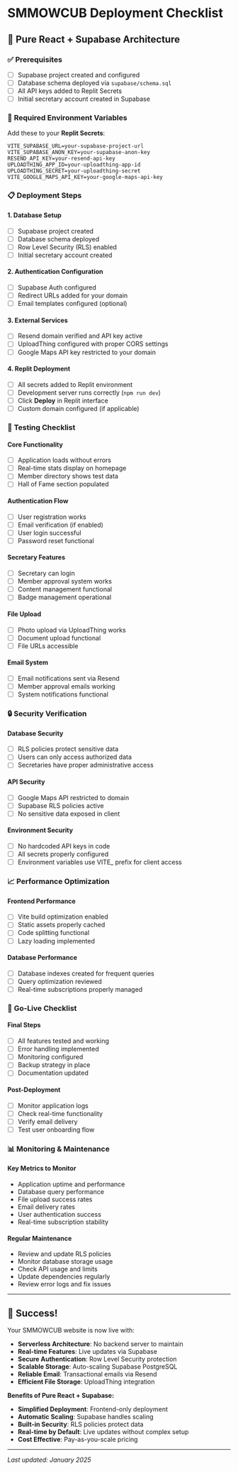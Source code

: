 # SMMOWCUB Deployment Checklist

## 🎯 Pure React + Supabase Architecture

### ✅ **Prerequisites**
- [ ] Supabase project created and configured
- [ ] Database schema deployed via `supabase/schema.sql`
- [ ] All API keys added to Replit Secrets
- [ ] Initial secretary account created in Supabase

### 🔧 **Required Environment Variables**
Add these to your **Replit Secrets**:
```
VITE_SUPABASE_URL=your-supabase-project-url
VITE_SUPABASE_ANON_KEY=your-supabase-anon-key
RESEND_API_KEY=your-resend-api-key
UPLOADTHING_APP_ID=your-uploadthing-app-id
UPLOADTHING_SECRET=your-uploadthing-secret
VITE_GOOGLE_MAPS_API_KEY=your-google-maps-api-key
```

### 📋 **Deployment Steps**

#### 1. **Database Setup**
- [ ] Supabase project created
- [ ] Database schema deployed
- [ ] Row Level Security (RLS) enabled
- [ ] Initial secretary account created

#### 2. **Authentication Configuration**
- [ ] Supabase Auth configured
- [ ] Redirect URLs added for your domain
- [ ] Email templates configured (optional)

#### 3. **External Services**
- [ ] Resend domain verified and API key active
- [ ] UploadThing configured with proper CORS settings
- [ ] Google Maps API key restricted to your domain

#### 4. **Replit Deployment**
- [ ] All secrets added to Replit environment
- [ ] Development server runs correctly (`npm run dev`)
- [ ] Click **Deploy** in Replit interface
- [ ] Custom domain configured (if applicable)

### 🧪 **Testing Checklist**

#### **Core Functionality**
- [ ] Application loads without errors
- [ ] Real-time stats display on homepage
- [ ] Member directory shows test data
- [ ] Hall of Fame section populated

#### **Authentication Flow**
- [ ] User registration works
- [ ] Email verification (if enabled)
- [ ] User login successful
- [ ] Password reset functional

#### **Secretary Features**
- [ ] Secretary can login
- [ ] Member approval system works
- [ ] Content management functional
- [ ] Badge management operational

#### **File Upload**
- [ ] Photo upload via UploadThing works
- [ ] Document upload functional
- [ ] File URLs accessible

#### **Email System**
- [ ] Email notifications sent via Resend
- [ ] Member approval emails working
- [ ] System notifications functional

### 🔒 **Security Verification**

#### **Database Security**
- [ ] RLS policies protect sensitive data
- [ ] Users can only access authorized data
- [ ] Secretaries have proper administrative access

#### **API Security**
- [ ] Google Maps API restricted to domain
- [ ] Supabase RLS policies active
- [ ] No sensitive data exposed in client

#### **Environment Security**
- [ ] No hardcoded API keys in code
- [ ] All secrets properly configured
- [ ] Environment variables use VITE_ prefix for client access

### 📈 **Performance Optimization**

#### **Frontend Performance**
- [ ] Vite build optimization enabled
- [ ] Static assets properly cached
- [ ] Code splitting functional
- [ ] Lazy loading implemented

#### **Database Performance**
- [ ] Database indexes created for frequent queries
- [ ] Query optimization reviewed
- [ ] Real-time subscriptions properly managed

### 🚀 **Go-Live Checklist**

#### **Final Steps**
- [ ] All features tested and working
- [ ] Error handling implemented
- [ ] Monitoring configured
- [ ] Backup strategy in place
- [ ] Documentation updated

#### **Post-Deployment**
- [ ] Monitor application logs
- [ ] Check real-time functionality
- [ ] Verify email delivery
- [ ] Test user onboarding flow

### 📊 **Monitoring & Maintenance**

#### **Key Metrics to Monitor**
- Application uptime and performance
- Database query performance
- File upload success rates
- Email delivery rates
- User authentication success
- Real-time subscription stability

#### **Regular Maintenance**
- Review and update RLS policies
- Monitor database storage usage
- Check API usage and limits
- Update dependencies regularly
- Review error logs and fix issues

---

## 🎉 **Success!**

Your SMMOWCUB website is now live with:
- **Serverless Architecture**: No backend server to maintain
- **Real-time Features**: Live updates via Supabase
- **Secure Authentication**: Row Level Security protection
- **Scalable Storage**: Auto-scaling Supabase PostgreSQL
- **Reliable Email**: Transactional emails via Resend
- **Efficient File Storage**: UploadThing integration

**Benefits of Pure React + Supabase:**
- **Simplified Deployment**: Frontend-only deployment
- **Automatic Scaling**: Supabase handles scaling
- **Built-in Security**: RLS policies protect data
- **Real-time by Default**: Live updates without complex setup
- **Cost Effective**: Pay-as-you-scale pricing

---

*Last updated: January 2025*